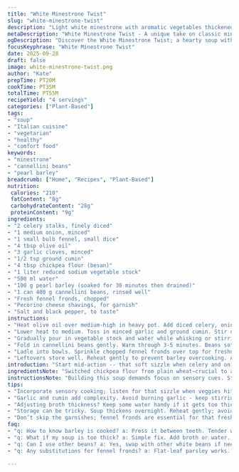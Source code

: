 ```yaml
---
title: "White Minestrone Twist"
slug: "white-minestrone-twist"
description: "Light white minestrone with aromatic vegetables thickened with chickpea flour instead of all-purpose. Uses cannellini beans and pearl barley replacing small pasta and white beans. Flavorful base built on celery, onion, fennel, garlic, and ground cumin instead of fennel seeds for a warm, earthy note. Simmered gently to keep textures distinct. Topped with fresh fennel fronds and aged pecorino cheese shavings. Broth clear yet full-bodied rich from slow cooking and careful seasoning adjustments. Vegetarian friendly, no nuts or lactose added. Balanced texture and taste from combining creamy beans with chewy grains. Structured steps focus on smell and texture cues over strict times. 4 servings."
metaDescription: "White Minestrone Twist - A unique take on classic minestrone, featuring chickpea flour, pearl barley, and cannellini beans for depth and texture."
ogDescription: "Discover the White Minestrone Twist; a hearty soup with chickpea flour, pearl barley, and cannellini beans. A fresh twist for your table."
focusKeyphrase: "White Minestrone Twist"
date: 2025-09-28
draft: false
image: white-minestrone-twist.png
author: "Kate"
prepTime: PT20M
cookTime: PT35M
totalTime: PT55M
recipeYield: "4 servings"
categories: ["Plant-Based"]
tags:
- "soup"
- "Italian cuisine"
- "vegetarian"
- "healthy"
- "comfort food"
keywords:
- "minestrone"
- "cannellini beans"
- "pearl barley"
breadcrumb: ["Home", "Recipes", "Plant-Based"]
nutrition: 
 calories: "210"
 fatContent: "8g"
 carbohydrateContent: "28g"
 proteinContent: "9g"
ingredients:
- "2 celery stalks, finely diced"
- "1 medium onion, minced"
- "1 small bulb fennel, small dice"
- "4 tbsp olive oil"
- "3 garlic cloves, minced"
- "1/2 tsp ground cumin"
- "4 tbsp chickpea flour (besan)"
- "1 liter reduced sodium vegetable stock"
- "500 ml water"
- "100 g pearl barley (soaked for 30 minutes then drained)"
- "1 can 400 g cannellini beans, rinsed well"
- "Fresh fennel fronds, chopped"
- "Pecorino cheese shavings, for garnish"
- "Salt and black pepper, to taste"
instructions:
- "Heat olive oil over medium-high in heavy pot. Add diced celery, onion, and fennel. Stir often. Salt lightly to draw out moisture. Cook until vegetables soften but still hold shape, about 6 minutes. Look for translucent onions and faint caramelizing edges on fennel. Smell should deepen, mild sweetness emerging."
- "Lower heat to medium. Toss in minced garlic and ground cumin. Stir quick until fragrant, 45 seconds max. Avoid burning garlic. Sprinkle chickpea flour evenly over vegetables. Stir constantly to remove raw flour taste, cook until mix slightly thickens and turns nutty, about 1 minute."
- "Gradually pour in vegetable stock and water while whisking or stirring briskly to avoid lumps. Bring to gentle boil. Surface will bubble steadily but not violently. Add soaked pearl barley. Maintain simmer, partially covered. Cook until barley just tender but chewy, 18-20 minutes. Check texture often. Barley should not be mushy. Add more water if soup thickens too much."
- "Fold in cannellini beans gently. Warm through 3-5 minutes. Beans soft but intact, maintaining shape. Taste broth. Adjust salt and pepper. Should taste balanced with subtle earthiness from cumin and fennel. Too bitter or overpowering means overcooked veggies or scorched flour base; rescue by adding splash of water or lemon juice."
- "Ladle into bowls. Sprinkle chopped fennel fronds over top for freshness and a mild anise aroma. Scatter pecorino shavings immediately so they soften slightly but don’t melt completely, adding salty depth and creamy texture. Serve with rustic grilled bread rubbed with garlic or plain olive oil."
- "Leftovers store well. Reheat gently to prevent barley overcooking. Add extra broth or water to loosen thickened soup upon reheating."
introduction: "Start mid-action -- that soft sizzle when celery and onion hit hot oil. Nutshell flavor base lies in textures and silence between. Not just how long but how you watch those vegetables soften, edges turning translucent with flecks of caramel. Swap wheat flour for chickpea to add slight earthiness and better protein punch, avoid gluten stretchiness. Pearl barley replaces pasta for a hearty, nutty bite that resists overcooking easy. The cumin shift punishes the palate into thinking fennel isn’t all sweet—adds shadows. Beans stay whole and velvety, slow warming after grains cook. No shortcuts for timing; feel readiness in the broth's aroma and barley’s bite. Top with fresh fennel fronds sharp enough to cut softness and aged pecorino for a salty pop that keeps this soupy bowl far from bland. Bread optional, but that toast crunch makes lunch sing."
ingredientsNote: "Switched chickpea flour from plain wheat—crucial to avoid gummy lumps, it binds gently while adding subtle protein and extra bite. Pearl barley over pasta for varied texture and a bite that refuses to fade to mush. Cannellini beans swap with generic white beans—slightly firmer with a creamy finish, perfect for layering mouthfeel. Ground cumin replaces fennel seeds here; cumin holds warmth and earth better in slow-cooked stocks. Olive oil quantity bumped slightly for deeper veggie sweetness. If you lack fresh fennel fronds, flat-leaf parsley or even celery leaves can replace. Pecorino cheese adds tang and salt, but Parmigiano or aged Grana Padano are fine. Stock choice vital: vegetable stock preferred, richer than water and necessary to avoid watery, dull flavor. Always rinse canned beans well to remove excess sodium and starch."
instructionsNote: "Building this soup demands focus on sensory cues. Start with a hot pan and sizzle audible when celery lands in oil—if it just sits there, the oil isn't hot enough. When onion edges become translucent with a faint golden tint, you’ve waited long enough before moving on. Adding garlic and cumin next, hit that fragrant stop-light: don’t let garlic burn, but get enough time for cumin’s clay scent to bloom. Chickpea flour requires constant stirring to cook out raw edge—any flour clumps will ruin mouthfeel. When pouring stock, do it gradually to avoid lumps. Keep simmer steady, not rolling boil, so barley doesn’t disintegrate. Barley readiness trick: press one against teeth or tongue—it should be tender yet offer slight resistance. Beans added late; too early ruins their shape. Taste often and adjust seasoning last minute. Fennel fronds freshen after long cooking; add just before serving to preserve brightness. Pecorino shavings melt unevenly; that’s the charm. Serve hot, avoid very high heat when reheating or barley gets gluey—thin with stock or water. If soup thickens overnight, same trick applies before serving again."
tips:
- "Incorporate sensory cooking; listen for that sizzle when veggies hit the oil. Smell sweetness building. Wait for onions to turn translucent, not burnt."
- "Garlic and cumin add complexity. Avoid burning garlic - keep stirring. Cumin should bloom without overpowering. Add chickpea flour all at once; stir constantly."
- "Adjusting broth thickness? Keep some water handy if it gets too thick. Taste along the way; balance is key. Too salty? Add splash of water or lemon."
- "Storage can be tricky. Soup thickens overnight. Reheat gently; avoid high heat that makes barley gluey. Add extra broth or water as needed."
- "Don’t skip the garnishes; fennel fronds are essential for that fresh aroma. Pecorino shavings soften but retain texture. Bread on side for contrast is a must."
faq:
- "q: How to know barley is cooked? a: Press it between teeth. Tender with a slight bite. Not mushy. Keep it chewy for texture."
- "q: What if my soup is too thick? a: Simple fix. Add broth or water. Stir well. Heat gently. Avoid overcooking barley when reheating."
- "q: Can I use other beans? a: Yes, swap with other white beans if needed. Just rinse well. Texture might change slightly; creamy finish is key."
- "q: Any substitutions for fennel fronds? a: Flat-leaf parsley works. Even celery leaves in a pinch. Miss the anise aroma? Adjust seasoning to balance."

---
```

